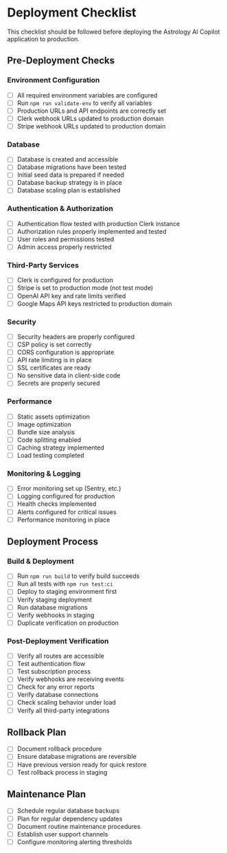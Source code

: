 # Deployment Checklist

This checklist should be followed before deploying the Astrology AI Copilot application to production.

## Pre-Deployment Checks

### Environment Configuration
- [ ] All required environment variables are configured
- [ ] Run `npm run validate-env` to verify all variables
- [ ] Production URLs and API endpoints are correctly set
- [ ] Clerk webhook URLs updated to production domain
- [ ] Stripe webhook URLs updated to production domain

### Database
- [ ] Database is created and accessible
- [ ] Database migrations have been tested
- [ ] Initial seed data is prepared if needed
- [ ] Database backup strategy is in place
- [ ] Database scaling plan is established

### Authentication & Authorization
- [ ] Authentication flow tested with production Clerk instance
- [ ] Authorization rules properly implemented and tested
- [ ] User roles and permissions tested
- [ ] Admin access properly restricted

### Third-Party Services
- [ ] Clerk is configured for production
- [ ] Stripe is set to production mode (not test mode)
- [ ] OpenAI API key and rate limits verified
- [ ] Google Maps API keys restricted to production domain

### Security
- [ ] Security headers are properly configured
- [ ] CSP policy is set correctly
- [ ] CORS configuration is appropriate
- [ ] API rate limiting is in place
- [ ] SSL certificates are ready
- [ ] No sensitive data in client-side code
- [ ] Secrets are properly secured

### Performance
- [ ] Static assets optimization
- [ ] Image optimization
- [ ] Bundle size analysis
- [ ] Code splitting enabled
- [ ] Caching strategy implemented
- [ ] Load testing completed

### Monitoring & Logging
- [ ] Error monitoring set up (Sentry, etc.)
- [ ] Logging configured for production
- [ ] Health checks implemented
- [ ] Alerts configured for critical issues
- [ ] Performance monitoring in place

## Deployment Process

### Build & Deployment
- [ ] Run `npm run build` to verify build succeeds
- [ ] Run all tests with `npm run test:ci`
- [ ] Deploy to staging environment first
- [ ] Verify staging deployment
- [ ] Run database migrations
- [ ] Verify webhooks in staging
- [ ] Duplicate verification on production

### Post-Deployment Verification
- [ ] Verify all routes are accessible
- [ ] Test authentication flow
- [ ] Test subscription process
- [ ] Verify webhooks are receiving events
- [ ] Check for any error reports
- [ ] Verify database connections
- [ ] Check scaling behavior under load
- [ ] Verify all third-party integrations

## Rollback Plan

- [ ] Document rollback procedure
- [ ] Ensure database migrations are reversible
- [ ] Have previous version ready for quick restore
- [ ] Test rollback process in staging

## Maintenance Plan

- [ ] Schedule regular database backups
- [ ] Plan for regular dependency updates
- [ ] Document routine maintenance procedures
- [ ] Establish user support channels
- [ ] Configure monitoring alerting thresholds